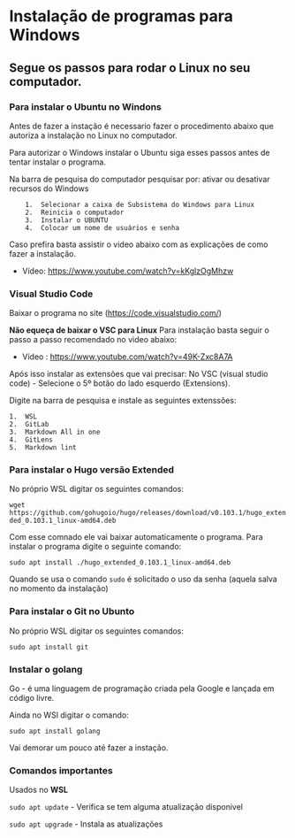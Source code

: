 # Instalação de programas para Windows

## Segue os passos para rodar o Linux no seu computador.

### **Para instalar o Ubuntu no Windons**

Antes de fazer a instação é necessario fazer o procedimento abaixo que autoriza a instalação no Linux no computador.

Para autorizar o Windows instalar o Ubuntu siga esses passos antes de tentar instalar o programa.

Na barra de pesquisa do computador pesquisar por: ativar ou desativar recursos do Windows 
    
        1.	Selecionar a caixa de Subsistema do Windows para Linux
        2.	Reinicia o computador
        3.	Instalar o UBUNTU
        4.	Colocar um nome de usuários e senha

Caso prefira basta assistir o video abaixo com as explicações de como fazer a instalação.

* Vídeo: https://www.youtube.com/watch?v=kKglzOgMhzw 

### **Visual Studio Code**

Baixar o programa no site (https://code.visualstudio.com/)

**Não equeça de baixar o VSC para Linux**
Para instalação basta seguir o passo a passo recomendado no video abaixo:

* Vídeo : https://www.youtube.com/watch?v=49K-Zxc8A7A

Após isso instalar as extensões que vai precisar:
No VSC (visual studio code) - Selecione o 5º botão do lado esquerdo (Extensions).

 Digite na barra de pesquisa e instale as seguintes extenssões: 

    1.	WSL
    2.	GitLab
    3.	Markdown All in one
    4.	GitLens
    5.	Markdown lint

### **Para instalar o Hugo versão Extended**

No próprio WSL digitar os seguintes comandos:

`wget https://github.com/gohugoio/hugo/releases/download/v0.103.1/hugo_extended_0.103.1_linux-amd64.deb`

Com esse comnado ele vai baixar automaticamente o programa. Para instalar o programa digite o seguinte comando:

`sudo apt install ./hugo_extended_0.103.1_linux-amd64.deb` 

Quando se usa o comando `sudo` é solicitado o uso da senha (aquela salva no momento da instalação)

### **Para instalar o Git no Ubunto**

No próprio WSL digitar os seguintes comandos:

`sudo apt install git`

### **Instalar o golang**

Go - é uma linguagem de programação criada pela Google e lançada em código livre.

Ainda no WSl digitar o comando: 

`sudo apt install golang`

Vai demorar um pouco até fazer a instação.

### **Comandos importantes**
Usados no **WSL**

`sudo apt update`  - Verifica se tem alguma atualização disponivel

`sudo apt upgrade` - Instala as atualizações 



